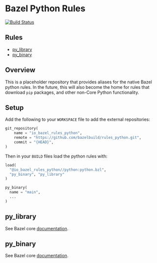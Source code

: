 # Bazel Python Rules

[![Build Status](http://ci.bazel.io/buildStatus/icon?job=rules_python)](http://ci.bazel.io/job/rules_python)

## Rules

* [py_library](#py_library)
* [py_binary](#py_binary)

## Overview

This is a placeholder repository that provides aliases for the native Bazel
python rules.  In the future, this will also become the home for rules that
download `pip` packages, and other non-Core Python functionality.

## Setup

Add the following to your `WORKSPACE` file to add the external repositories:

```python
git_repository(
    name = "io_bazel_rules_python",
    remote = "https://github.com/bazelbuild/rules_python.git",
    commit = "{HEAD}",
)
```

Then in your `BUILD` files load the python rules with:

``` python
load(
  "@io_bazel_rules_python//python:python.bzl",
  "py_binary", "py_library"
)

py_binary(
  name = "main",
  ...
)
```

<a name="py_library"></a>
## py_library

See Bazel core [documentation](https://docs.bazel.build/versions/master/be/python.html#py_library).

<a name="py_binary"></a>
## py_binary

See Bazel core [documentation](https://docs.bazel.build/versions/master/be/python.html#py_binary).
